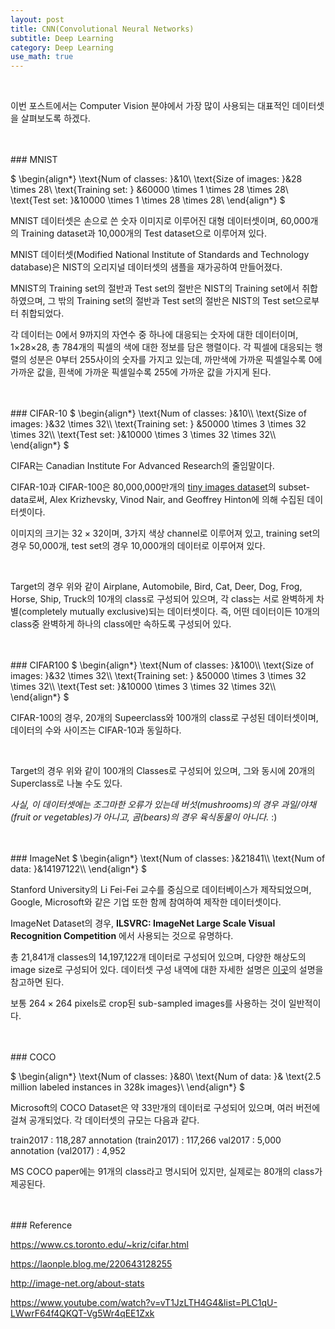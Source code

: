 ```yaml
---
layout: post
title: CNN(Convolutional Neural Networks)
subtitle: Deep Learning
category: Deep Learning
use_math: true
---
```


<br>


이번 포스트에서는 Computer Vision 분야에서 가장 많이 사용되는 대표적인 데이터셋을 살펴보도록 하겠다.

<br>
<br>
### MNIST

$
\begin{align*}
\text{Num of classes: }&10\\
\text{Size of images: }&28 \times 28\\
\text{Training set: } &60000 \times 1 \times 28 \times 28\\
\text{Test set: }&10000  \times 1 \times 28 \times 28\\
\end{align*}
$

MNIST 데이터셋은 손으로 쓴 숫자 이미지로 이루어진 대형 데이터셋이며, 60,000개의 Training dataset과 10,000개의 Test dataset으로 이루어져 있다.

MNIST 데이터셋(Modified National Institute of Standards and Technology database)은 NIST의 오리지널 데이터셋의 샘플을 재가공하여 만들어졌다.

MNIST의 Training set의 절반과 Test set의 절반은 NIST의 Training set에서 취합하였으며, 그 밖의 Training set의 절반과 Test set의 절반은 NIST의 Test set으로부터 취합되었다.


각 데이터는 0에서 9까지의 자연수 중 하나에 대응되는 숫자에 대한 데이터이며, 1×28×28, 총 784개의 픽셀의 색에 대한 정보를 담은 행렬이다. 각 픽셀에 대응되는 행렬의 성분은 0부터 255사이의 숫자를 가지고 있는데, 까만색에 가까운 픽셀일수록 0에 가까운 값을, 흰색에 가까운 픽셀일수록 255에 가까운 값을 가지게 된다.


<br>
<br>
### CIFAR-10
$
\begin{align*}
\text{Num of classes: }&10\\
\text{Size of images: }&32 \times 32\\
\text{Training set: } &50000 \times 3 \times 32 \times 32\\
\text{Test set: }&10000  \times 3 \times 32 \times 32\\
\end{align*}
$

CIFAR는 Canadian Institute For Advanced Research의 줄임말이다.

CIFAR-10과 CIFAR-100은 80,000,000만개의 [tiny images dataset](http://people.csail.mit.edu/torralba/tinyimages/)의 subset-data로써, Alex Krizhevsky, Vinod Nair, and Geoffrey Hinton에 의해 수집된 데이터셋이다.

이미지의 크기는 $32 \times 32$이며, 3가지 색상 channel로 이루어져 있고, training set의 경우 50,000개, test set의 경우 10,000개의 데이터로 이루어져 있다.

<br>



Target의 경우 위와 같이 Airplane, Automobile, Bird, Cat, Deer, Dog, Frog, Horse, Ship, Truck의 10개의 class로 구성되어 있으며, 각 class는 서로 완벽하게 차별(completely mutually exclusive)되는 데이터셋이다. 즉, 어떤 데이터이든 10개의 class중 완벽하게 하나의 class에만 속하도록 구성되어 있다.

<br>
<br>
### CIFAR100
$
\begin{align*}
\text{Num of classes: }&100\\
\text{Size of images: }&32 \times 32\\
\text{Training set: } &50000 \times 3 \times 32 \times 32\\
\text{Test set: }&10000  \times 3 \times 32 \times 32\\
\end{align*}
$

CIFAR-100의 경우, 20개의 Supeerclass와 100개의 class로 구성된 데이터셋이며, 데이터의 수와 사이즈는 CIFAR-10과 동일하다.

<br>

Target의 경우 위와 같이 100개의 Classes로 구성되어 있으며, 그와 동시에 20개의 Superclass로 나눌 수도 있다.

_사실, 이 데이터셋에는 조그마한 오류가 있는데 버섯(mushrooms)의 경우 과일/야채(fruit or vegetables)가 아니고, 곰(bears)의 경우 육식동물이 아니다._ :)


<br>
<br>
### ImageNet
$
\begin{align*}
\text{Num of classes: }&21841\\
\text{Num of data: }&14197122\\
\end{align*}
$

Stanford University의 Li Fei-Fei 교수를 중심으로 데이터베이스가 제작되었으며, Google, Microsoft와 같은 기업 또한 함께 참여하여 제작한 데이터셋이다.

ImageNet Dataset의 경우, __ILSVRC: ImageNet Large Scale Visual Recognition Competition__ 에서 사용되는 것으로 유명하다.

총 21,841개 classes의 14,197,122개 데이터로 구성되어 있으며, 다양한 해상도의 image size로 구성되어 있다. 데이터셋 구성 내역에 대한 자세한 설명은 [이곳](http://image-net.org/about-stats)의 설명을 참고하면 된다.

보통 $264 \times 264$ pixels로 crop된 sub-sampled images를 사용하는 것이 일반적이다.

<br>
<br>
### COCO

$
\begin{align*}
\text{Num of classes: }&80\\
\text{Num of data: }& \text{2.5 million labeled instances in 328k images}\\
\end{align*}
$

Microsoft의 COCO Dataset은 약 33만개의 데이터로 구성되어 있으며, 여러 버전에 걸쳐 공개되었다. 각 데이터셋의 규모는 다음과 같다.

train2017 : 118,287
annotation (train2017) : 117,266
val2017 : 5,000
annotation (val2017) : 4,952

MS COCO paper에는 91개의 class라고 명시되어 있지만, 실제로는 80개의 class가 제공된다.




<br>
<br>
### Reference

https://www.cs.toronto.edu/~kriz/cifar.html

https://laonple.blog.me/220643128255


http://image-net.org/about-stats

https://www.youtube.com/watch?v=vT1JzLTH4G4&list=PLC1qU-LWwrF64f4QKQT-Vg5Wr4qEE1Zxk
